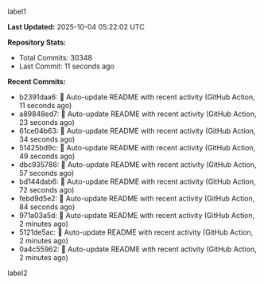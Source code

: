 
label1 
<!-- ACTIVITY_START -->
**Last Updated:** 2025-10-04 05:22:02 UTC

**Repository Stats:**
- Total Commits: 30348
- Last Commit: 11 seconds ago

**Recent Commits:**
- b2391daa6: 🤖 Auto-update README with recent activity (GitHub Action, 11 seconds ago)
- a89848ed7: 🤖 Auto-update README with recent activity (GitHub Action, 23 seconds ago)
- 61ce04b63: 🤖 Auto-update README with recent activity (GitHub Action, 34 seconds ago)
- 51425bd9c: 🤖 Auto-update README with recent activity (GitHub Action, 49 seconds ago)
- dbc935786: 🤖 Auto-update README with recent activity (GitHub Action, 57 seconds ago)
- bd144dab6: 🤖 Auto-update README with recent activity (GitHub Action, 72 seconds ago)
- febd9d5e2: 🤖 Auto-update README with recent activity (GitHub Action, 84 seconds ago)
- 971a03a5d: 🤖 Auto-update README with recent activity (GitHub Action, 2 minutes ago)
- 5121de5ac: 🤖 Auto-update README with recent activity (GitHub Action, 2 minutes ago)
- 0a4c55962: 🤖 Auto-update README with recent activity (GitHub Action, 2 minutes ago)
<!-- ACTIVITY_END -->

label2
